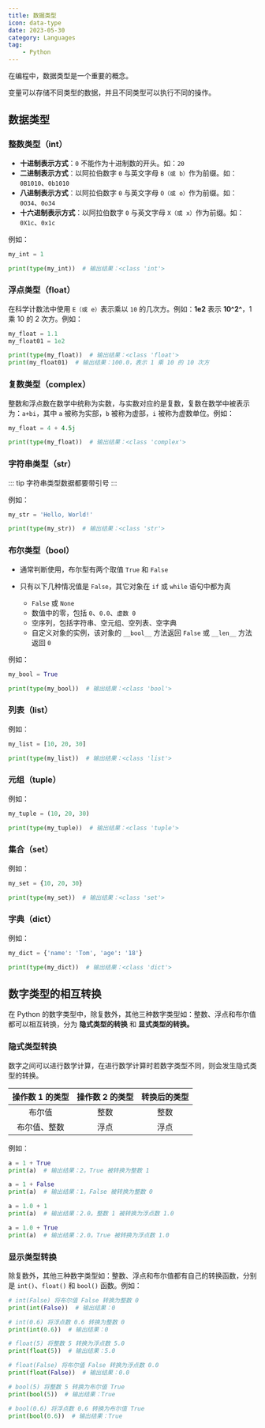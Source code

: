```yaml
---
title: 数据类型
icon: data-type
date: 2023-05-30
category: Languages
tag:
    - Python
---
```


在编程中，数据类型是一个重要的概念。

变量可以存储不同类型的数据，并且不同类型可以执行不同的操作。

## 数据类型

### 整数类型（int）

- **十进制表示方式**：`0` 不能作为十进制数的开头。如：`20`
- **二进制表示方式**：以阿拉伯数字 `0` 与英文字母 `B（或 b）`作为前缀。如：`0B1010`、`0b1010`
- **八进制表示方式**：以阿拉伯数字 `0` 与英文字母 `O（或 o）`作为前缀。如：`0O34`、`0o34`
- **十六进制表示方式**：以阿拉伯数字 `0` 与英文字母 `X（或 x）`作为前缀。如：`0X1c`、`0x1c`

例如：

```python
my_int = 1

print(type(my_int))  # 输出结果：<class 'int'>
```

### 浮点类型（float）

在科学计数法中使用 `E（或 e）`表示乘以 `10` 的几次方。例如：**1e2** 表示 **10^2^**，1 乘 10 的 2 次方。例如：

```python
my_float = 1.1
my_float01 = 1e2

print(type(my_float))  # 输出结果：<class 'float'>
print(my_float01)  # 输出结果：100.0，表示 1 乘 10 的 10 次方
```

### 复数类型（complex）

整数和浮点数在数学中统称为实数，与实数对应的是复数，复数在数学中被表示为：`a+bi`，其中 `a` 被称为实部，`b` 被称为虚部，`i` 被称为虚数单位。例如：

```python
my_float = 4 + 4.5j

print(type(my_float))  # 输出结果：<class 'complex'>
```

### 字符串类型（str）

::: tip
字符串类型数据都要带引号
:::

例如：

```python
my_str = 'Hello, World!'

print(type(my_str))  # 输出结果：<class 'str'>
```

### 布尔类型（bool）

- 通常判断使用，布尔型有两个取值 `True` 和 `False`
- 只有以下几种情况值是 `False`，其它对象在 `if` 或 `while` 语句中都为真

    - `False` 或 `None`
    - 数值中的零，包括 `0`、`0.0`、`虚数 0`
    - 空序列，包括字符串、空元组、空列表、空字典
    - 自定义对象的实例，该对象的 `__bool__` 方法返回 `False` 或 `__len__` 方法返回 `0`

例如：

```python
my_bool = True

print(type(my_bool))  # 输出结果：<class 'bool'>
```

### 列表（list）

例如：

```python
my_list = [10, 20, 30]

print(type(my_list))  # 输出结果：<class 'list'>
```

### 元组（tuple）

例如：

```python
my_tuple = (10, 20, 30)

print(type(my_tuple))  # 输出结果：<class 'tuple'>
```

### 集合（set）

例如：

```python
my_set = {10, 20, 30}

print(type(my_set))  # 输出结果：<class 'set'>
```

### 字典（dict）

例如：

```python
my_dict = {'name': 'Tom', 'age': '18'}

print(type(my_dict))  # 输出结果：<class 'dict'>
```

## 数字类型的相互转换

在 Python 的数字类型中，除复数外，其他三种数字类型如：整数、浮点和布尔值都可以相互转换，分为 **隐式类型的转换** 和 **显式类型的转换。**

### 隐式类型转换

数字之间可以进行数学计算，在进行数学计算时若数字类型不同，则会发生隐式类型的转换。

|  操作数 1 的类型  |  操作数 2 的类型  |  转换后的类型  |
|  :----:  |  :----:  |  :----:  |
|  布尔值  |  整数  |  整数  |
|  布尔值、整数  |  浮点  |  浮点  |

例如：

```python
a = 1 + True
print(a)  # 输出结果：2。True 被转换为整数 1

a = 1 + False
print(a)  # 输出结果：1。False 被转换为整数 0

a = 1.0 + 1
print(a)  # 输出结果：2.0。整数 1 被转换为浮点数 1.0

a = 1.0 + True
print(a)  # 输出结果：2.0。True 被转换为浮点数 1.0
```

### 显示类型转换

除复数外，其他三种数字类型如：整数、浮点和布尔值都有自己的转换函数，分别是 `int()`、`float()` 和 `bool()` 函数。例如：

```python
# int(False) 将布尔值 False 转换为整数 0
print(int(False))  # 输出结果：0

# int(0.6) 将浮点数 0.6 转换为整数 0
print(int(0.6))  # 输出结果：0

# float(5) 将整数 5 转换为浮点数 5.0
print(float(5))  # 输出结果：5.0

# float(False) 将布尔值 False 转换为浮点数 0.0
print(float(False))  # 输出结果：0.0

# bool(5) 将整数 5 转换为布尔值 True
print(bool(5))  # 输出结果：True

# bool(0.6) 将浮点数 0.6 转换为布尔值 True
print(bool(0.6))  # 输出结果：True
```
